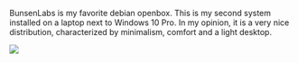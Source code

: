 BunsenLabs is my favorite debian openbox. This is my second system installed on a laptop next to Windows 10 Pro. In my opinion, it is a very nice distribution, characterized by minimalism, comfort and a light desktop.

<img src="https://skandyn-sh.github.io/img/bunsenlabs.png"/>
